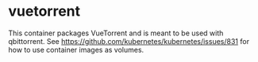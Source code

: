 # vuetorrent

This container packages VueTorrent and is meant to be used with qbittorrent. See
<https://github.com/kubernetes/kubernetes/issues/831> for how to use container images as volumes.
